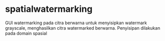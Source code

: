 # spatialwatermarking
GUI watermarking pada citra berwarna untuk menyisipkan watermark grayscale, menghasilkan citra watermarked berwarna. Penyisipan dilakukan pada domain spasial
